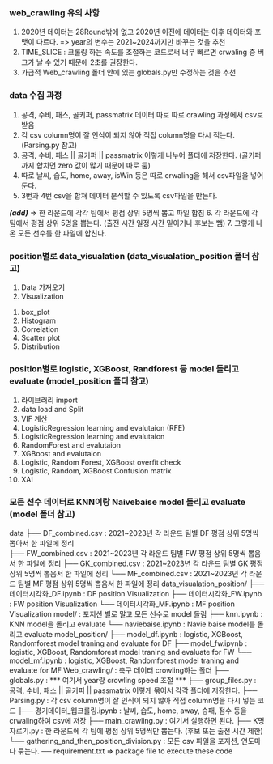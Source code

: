 ### web_crawling 유의 사항
1) 2020년 데이터는 28Round밖에 없고 2020년 이전에 데이터는 이후 데이터와 포맷이 다르다.
 => year의 변수는 2021~2024까지만 바꾸는 것을 추천
2) TIME_SLICE : 크롤링 하는 속도를 조절하는 코드로써 너무 빠르면 crwaling 중 버그가 날 수 있기 때문에 2초를 권장한다.
3) 가급적 Web_crawling 폴더 안에 있는 globals.py만 수정하는 것을 추천


### data 수집 과정
1. 공격, 수비, 패스, 골키퍼, passmatrix 데이터 따로 따로 crawling 과정에서 csv로 받음
2. 각 csv column명이 잘 인식이 되지 않아 직접 column명을 다시 적는다. (Parsing.py 참고)
3. 공격, 수비, 패스 || 골키퍼 || passmatrix 이렇게 나누어 폴더에 저장한다. (골키퍼까지 합치면 zero 값이 많기 때문에 따로 둠)
4. 따로 날씨, 습도, home, away, isWin 등은 따로 crwaling을 해서 csv파일을 넣어둔다.
5. 3번과 4번 csv을 합쳐 데이터 분석할 수 있도록 csv파일을 만든다.

***(add)*** => 한 라운드에 각각 팀에서 평점 상위 5명씩 뽑고 파일 합침 
6. 각 라운드에 각 팀에서 평점 상위 5명을 뽑는다. (출전 시간 일정 시간 밑이거나 후보는 뺌)
7. 그렇게 나온 모든 선수를 한 파일에 합친다. 


### position별로 data_visualation (data_visualation_position 폴더 참고) 
1. Data 가져오기
2. Visualization
  1) box_plot
  2) Histogram
  3) Correlation
  4) Scatter plot
  5) Distribution


### position별로 logistic, XGBoost, Randforest 등 model 돌리고 evaluate (model_position 폴더 참고)
1. 라이브러리 import
2. data load and Split
3. VIF 계산
4. LogisticRegression learning and evalutaion (RFE)
5. LogisticRegression learning and evalutaion 
6. RandomForest and evalutaion 
7. XGBoost and evalutaion 
8. Logistic, Random Forest, XGBoost overfit check
9. Logistic, Random, XGBoost Confusion matrix
10. XAI


### 모든 선수 데이터로 KNN이랑 Naivebaise model 돌리고 evaluate (model 폴더 참고)


data
├── DF_combined.csv : 2021~2023년 각 라운드 팀별 DF 평점 상위 5명씩 뽑아서 한 파일에 정리   
├── FW_combined.csv : 2021~2023년 각 라운드 팀별 FW 평점 상위 5명씩 뽑음서 한 파일에 정리
├── GK_combined.csv : 2021~2023년 각 라운드 팀별 GK 평점 상위 5명씩 뽑음서 한 파일에 정리
└── MF_combined.csv : 2021~2023년 각 라운드 팀별 MF 평점 상위 5명씩 뽑음서 한 파일에 정리
data_visualation_position/ 
├── 데이터시각화_DF.ipynb : DF position Visualization
├── 데이터시각화_FW.ipynb : FW position Visualization
└── 데이터시각화_MF.ipynb : MF position Visualization
model/ : 포지션 별로 말고 모든 선수로 model 돌림
├── knn.ipynb : KNN model을 돌리고 evaluate
└── naviebaise.ipynb : Navie baise model를 돌리고 evaluate
model_position/
├── model_df.ipynb : logistic, XGBoost, Randomforest model traning and evaluate for DF
├── model_fw.ipynb : logistic, XGBoost, Randomforest model traning and evaluate for FW
└── model_mf.ipynb : logistic, XGBoost, Randomforest model traning and evaluate for MF
Web_crawling/ : 축구 데이터 crowling하는 폴더
├── globals.py : *** 여기서 year랑 crowling speed 조절 *** 
├── group_files.py : 공격, 수비, 패스 || 골키퍼 || passmatrix 이렇게 묶어서 각각 폴더에 저장한다.
├── Parsing.py : 각 csv column명이 잘 인식이 되지 않아 직접 column명을 다시 넣는 코드
├── 경기데이터_웹크롤링.ipynb : 날씨, 습도, home, away, 승패, 점수 등을 crwaling하여 csv에 저장
├── main_crawling.py : 여기서 실행하면 된다.
├── K명 자르기.py : 한 라운드에 각 팀에 평점 상위 5명씩만 뽑는다. (후보 또는 출전 시간 제한) 
└── gathering_and_then_position_division.py : 모든 csv 파일을 포지션, 연도마다 묶는다.
── requirement.txt => package file to execute these code 